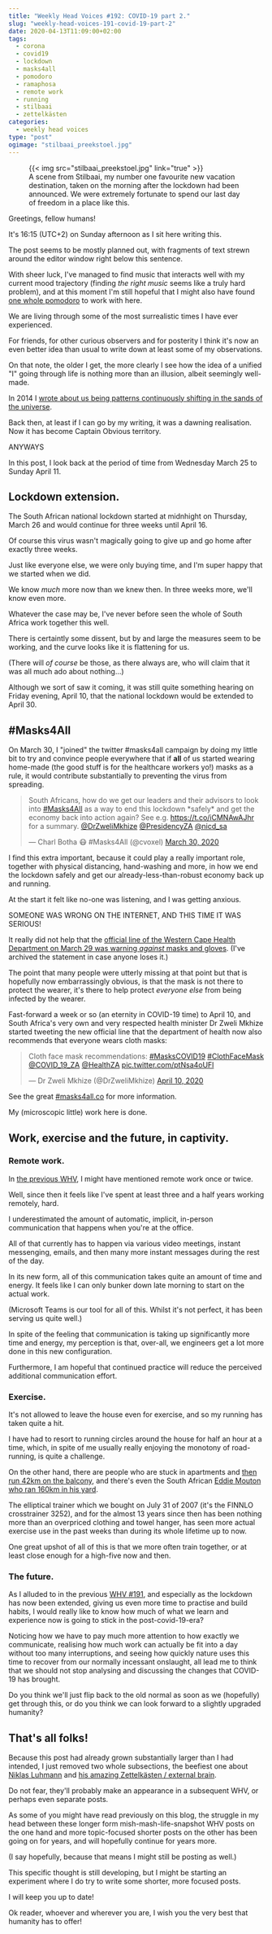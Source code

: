 ```yaml
---
title: "Weekly Head Voices #192: COVID-19 part 2."
slug: "weekly-head-voices-191-covid-19-part-2"
date: 2020-04-13T11:09:00+02:00
tags:
  - corona
  - covid19
  - lockdown
  - masks4all
  - pomodoro
  - ramaphosa
  - remote work
  - running
  - stilbaai
  - zettelkästen
categories:
  - weekly head voices
type: "post"
ogimage: "stilbaai_preekstoel.jpg"
---
```


<figure>
{{< img src="stilbaai_preekstoel.jpg" link="true" >}}
<figcaption>
A scene from Stilbaai, my number one favourite new vacation destination, taken
on the morning after the lockdown had been announced. We were extremely
fortunate to spend our last day of freedom in a place like this.
</figcaption>
</figure>

Greetings, fellow humans!

It's 16:15 (UTC+2) on Sunday afternoon as I sit here writing this.

The post seems to be mostly planned out, with fragments of text strewn around
the editor window right below this sentence.

With sheer luck, I've managed to find music that interacts well with my current
mood trajectory (finding *the right music* seems like a truly hard problem),
and at this moment I'm still hopeful that I might also have found [one whole
pomodoro](/tags/pomodoro/) to work with here.

We are living through some of the most surrealistic times I have ever
experienced.

For friends, for other curious observers and for posterity I think it's now an
even better idea than usual to write down at least some of my observations.

On that note, the older I get, the more clearly I see how the idea of a unified
"I" going through life is nothing more than an illusion, albeit seemingly
well-made.

In 2014 I [wrote about us being patterns continuously shifting in the sands of
the universe](/2014/05/07/weekly-head-voices-70-patterns-in-the-sand/).

Back then, at least if I can go by my writing, it was a dawning
realisation. Now it has become Captain Obvious territory.

ANYWAYS

In this post, I look back at the period of time from Wednesday March 25 to
Sunday April 11.

## Lockdown extension.

The South African national lockdown started at midnhight on Thursday, March 26
and would continue for three weeks until April 16.

Of course this virus wasn't magically going to give up and go home after
exactly three weeks.

Just like everyone else, we were only buying time, and I'm super happy that we
started when we did.

We know *much* more now than we knew then. In three weeks more, we'll know even
more.

Whatever the case may be, I've never before seen the whole of South Africa work
together this well.

There is certaintly some dissent, but by and large the measures seem to be
working, and the curve looks like it is flattening for us.

(There will *of course* be those, as there always are, who will claim that it
was all much ado about nothing...)

Although we sort of saw it coming, it was still quite something hearing on
Friday evening, April 10, that the national lockdown would be extended to April
30.

## \#Masks4All

On March 30, I "joined" the twitter #masks4all campaign by doing my little bit
to try and convince people everywhere that if **all** of us started wearing
home-made (the good stuff is for the healthcare workers yo!) masks as a rule,
it would contribute substantially to preventing the virus from spreading.

<blockquote class="twitter-tweet"><p lang="en" dir="ltr">South Africans, how do
we get our leaders and their advisors to look into <a
href="https://twitter.com/hashtag/Masks4All?src=hash&amp;ref_src=twsrc%5Etfw">#Masks4All</a>
as a way to end this lockdown *safely* and get the economy back into action
again? See e.g. <a href="https://t.co/iCMNAwAJhr">https://t.co/iCMNAwAJhr</a>
for a summary. <a
href="https://twitter.com/DrZweliMkhize?ref_src=twsrc%5Etfw">@DrZweliMkhize</a>
<a
href="https://twitter.com/PresidencyZA?ref_src=twsrc%5Etfw">@PresidencyZA</a>
<a
href="https://twitter.com/nicd_sa?ref_src=twsrc%5Etfw">@nicd_sa</a></p>&mdash;
Charl Botha 😷 #Masks4All (@cvoxel) <a
href="https://twitter.com/cvoxel/status/1244511197921185792?ref_src=twsrc%5Etfw">March
30, 2020</a></blockquote> <script async
src="https://platform.twitter.com/widgets.js" charset="utf-8"></script>

I find this extra important, because it could play a really important role,
together with physical distancing, hand-washing and more, in how we end the
lockdown safely and get our already-less-than-robust economy back up and
running.

At the start it felt like no-one was listening, and I was getting anxious.

SOMEONE WAS WRONG ON THE INTERNET, AND THIS TIME IT WAS SERIOUS!

It really did not help that the [official line of the Western Cape Health
Department on March 29 was warning *against* masks and
gloves](https://www.westerncape.gov.za/gc-news/147/54065). (I've archived the
statement in case anyone loses it.)

The point that many people were utterly missing at that point but that is
hopefully now embarrassingly obvious, is that the mask is not there to protect
the wearer, it's there to help protect *everyone else* from being infected by the
wearer.

Fast-forward a week or so (an eternity in COVID-19 time) to April 10, and South
Africa's very own and very respected health minister Dr Zweli Mkhize started
tweeting the new official line that the department of health now also
recommends that everyone wears cloth masks:

<blockquote class="twitter-tweet"><p lang="en" dir="ltr">Cloth face mask
recommendations: <a
href="https://twitter.com/hashtag/MasksCOVID19?src=hash&amp;ref_src=twsrc%5Etfw">#MasksCOVID19</a>
<a
href="https://twitter.com/hashtag/ClothFaceMask?src=hash&amp;ref_src=twsrc%5Etfw">#ClothFaceMask</a>
<a href="https://twitter.com/COVID_19_ZA?ref_src=twsrc%5Etfw">@COVID_19_ZA</a>
<a href="https://twitter.com/HealthZA?ref_src=twsrc%5Etfw">@HealthZA</a> <a
href="https://t.co/ptNsa4oUFl">pic.twitter.com/ptNsa4oUFl</a></p>&mdash; Dr
Zweli Mkhize (@DrZweliMkhize) <a
href="https://twitter.com/DrZweliMkhize/status/1248613456934129667?ref_src=twsrc%5Etfw">April
10, 2020</a></blockquote> <script async
src="https://platform.twitter.com/widgets.js" charset="utf-8"></script>

See the great [#masks4all.co](https://masks4all.co/) for more information.

My (microscopic little) work here is done.

## Work, exercise and the future, in captivity.

### Remote work.

In [the previous
WHV](/2020/03/24/weekly-head-voices-191-covid-19-part-1/#outlook), I might have
mentioned remote work once or twice.

Well, since then it feels like I've spent at least three and a half years
working remotely, hard.

I underestimated the amount of automatic, implicit, in-person communication
that happens when you're at the office.

All of that currently has to happen via various video meetings, instant
messenging, emails, and then many more instant messages during the rest of the
day.

In its new form, all of this communication takes quite an amount of time and
energy. It feels like I can only bunker down late morning to start on the
actual work.

(Microsoft Teams is our tool for all of this. Whilst it's not perfect, it has
been serving us quite well.)

In spite of the feeling that communication is taking up significantly more time
and energy, my perception is that, over-all, we engineers get a lot more done
in this new configuration.

Furthermore, I am hopeful that continued practice will reduce the perceived
additional communication effort.

### Exercise.

It's not allowed to leave the house even for exercise, and so my running has
taken quite a hit.

I have had to resort to running circles around the house for half an hour at a
time, which, in spite of me usually really enjoying the monotony of
road-running, is quite a challenge.

On the other hand, there are people who are stuck in apartments and [then run
42km on the
balcony](https://www.theguardian.com/world/2020/mar/21/man-runs-marathon-on-7-metre-balcony-during-french-lockdown),
and there's even the South African [Eddie Mouton who ran 160km in his
yard](https://www.reddit.com/r/southafrica/comments/fzvtak/south_african_runner_from_george_runs_100_miles/).

The elliptical trainer which we bought on July 31 of 2007 (it's the FINNLO
crosstrainer 3252), and for the almost 13 years since then has been nothing
more than an overpriced clothing and towel hanger, has seen more actual
exercise use in the past weeks than during its whole lifetime up to now.

One great upshot of all of this is that we more often train together, or at
least close enough for a high-five now and then.

### The future.

As I alluded to in the previous [WHV
#191](/2020/03/24/weekly-head-voices-191-covid-19-part-1/#outlook), and
especially as the lockdown has now been extended, giving us even more time to
practise and build habits, I would really like to know how much of what we
learn and experience now is going to stick in the post-covid-19-era?

Noticing how we have to pay much more attention to how exactly we communicate,
realising how much work can actually be fit into a day without too many
interruptions, and seeing how quickly nature uses this time to recover from our
normally incessant onslaught, all lead me to think that we should not stop
analysing and discussing the changes that COVID-19 has brought.

Do you think we'll just flip back to the old normal as soon as we (hopefully)
get through this, or do you think we can look forward to a slightly upgraded
humanity?

## That's all folks!

Because this post had already grown substantially larger than I had intended, I
just removed two whole subsections, the beefiest one about [Niklas
Luhmann](https://en.wikipedia.org/wiki/Niklas_Luhmann) and [his amazing
Zettelkästen / external
brain](https://writingcooperative.com/zettelkasten-how-one-german-scholar-was-so-freakishly-productive-997e4e0ca125).

Do not fear, they'll probably make an appearance in a subsequent WHV, or
perhaps even separate posts.

As some of you might have read previously on this blog, the struggle in my head
between these longer form mish-mash-life-snapshot WHV posts on the one hand and
more topic-focused shorter posts on the other has been going on for years, and
will hopefully continue for years more.

(I say hopefully, because that means I might still be posting as well.)

This specific thought is still developing, but I might be starting an
experiment where I do try to write some shorter, more focused posts.

I will keep you up to date!

Ok reader, whoever and wherever you are, I wish you the very best that humanity
has to offer!
